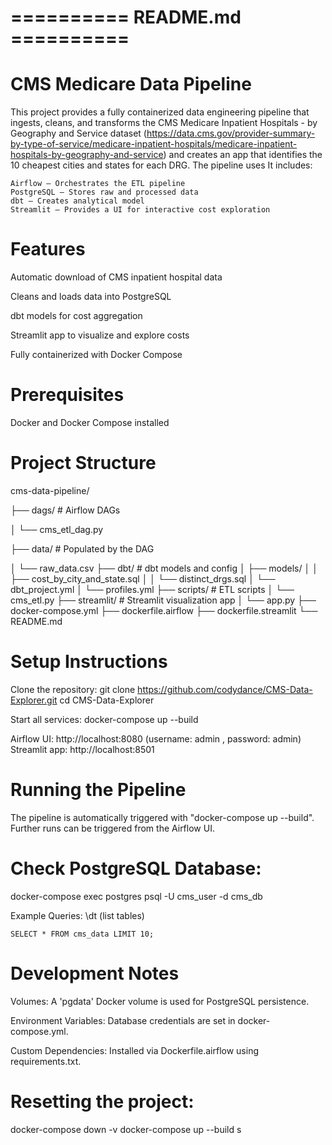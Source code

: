 # ========== README.md ==========
# CMS Medicare Data Pipeline
This project provides a fully containerized data engineering pipeline that ingests, cleans, and transforms the CMS Medicare Inpatient Hospitals - by Geography and Service dataset (https://data.cms.gov/provider-summary-by-type-of-service/medicare-inpatient-hospitals/medicare-inpatient-hospitals-by-geography-and-service) and creates an app that identifies the 10 cheapest cities and states for each DRG. The pipeline uses  It includes:

    Airflow – Orchestrates the ETL pipeline
    PostgreSQL – Stores raw and processed data
    dbt – Creates analytical model
    Streamlit – Provides a UI for interactive cost exploration

# Features
Automatic download of CMS inpatient hospital data

Cleans and loads data into PostgreSQL

dbt models for cost aggregation

Streamlit app to visualize and explore costs

Fully containerized with Docker Compose

# Prerequisites
Docker and Docker Compose installed


# Project Structure
cms-data-pipeline/

├── dags/                     # Airflow DAGs

│   └── cms_etl_dag.py

├── data/                     # Populated by the DAG

│   └── raw_data.csv
├── dbt/                      # dbt models and config
│   ├── models/
│   │   ├── cost_by_city_and_state.sql
│   │   └── distinct_drgs.sql
│   └── dbt_project.yml
│   └── profiles.yml
├── scripts/                  # ETL scripts
│   └── cms_etl.py
├── streamlit/                # Streamlit visualization app
│   └── app.py
├── docker-compose.yml
├── dockerfile.airflow
├── dockerfile.streamlit
└── README.md


# Setup Instructions
Clone the repository:
git clone https://github.com/codydance/CMS-Data-Explorer.git
cd CMS-Data-Explorer

Start all services:
docker-compose up --build

Airflow UI: http://localhost:8080 (username: admin , password: admin)
Streamlit app: http://localhost:8501

# Running the Pipeline
The pipeline is automatically triggered with "docker-compose up --build". Further runs can be triggered from the Airflow UI. 

# Check PostgreSQL Database:
docker-compose exec postgres psql -U cms_user -d cms_db

Example Queries:
    \dt (list tables)

    SELECT * FROM cms_data LIMIT 10;

# Development Notes
Volumes: A 'pgdata' Docker volume is used for PostgreSQL persistence.

Environment Variables: Database credentials are set in docker-compose.yml.

Custom Dependencies: Installed via Dockerfile.airflow using requirements.txt.

# Resetting the project:
docker-compose down -v
docker-compose up --build
s

